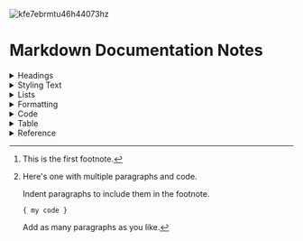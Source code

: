 
![kfe7ebrmtu46h44073hz](https://github.com/nick-pompea/Recipes_Markdown_Documentation/assets/123673749/7924307f-52eb-4fc1-b097-40b0667bb936)

# Markdown Documentation Notes


<details>
  <summary>Headings</summary>

# H1
## H2
### H3
  
```
# H1
## H2
### H3
```

  </details>


<details>
  <summary>Styling Text
</summary>

* Footnotes

Here's a simple footnote,[^1] and here's a longer one.[^bignote]

[^1]: This is the first footnote.

[^bignote]: Here's one with multiple paragraphs and code.

    Indent paragraphs to include them in the footnote.

    `{ my code }`

    Add as many paragraphs as you like.





* Bold
* **Example**

```
**bold text**
```

* Italic
* *Example*
  
```
*italicized text*
 ```

* Blockquote
* >Example

```
> blockquote
```

*Emojis
Emojis! :joy:
```
Emojis! :joy:
```

  </details>


<details>
  <summary>Lists</summary>
  
* Lists
*   Bullet Point
*   Note ( Can be "-" or "*")

* Item
* Item
* Item

```
* Item
* Item
* Item
```


 * Numbered

1. First item
2. Second item
3. Third item

```
1. First item
2. Second item
3. Third item
```


*To Do List

- [x] Write the press release
- [ ] Update the website
- [ ] Contact the media

      
```
- [x] Write the press release
- [ ] Update the website
- [ ] Contact the media
```


  </details>


<details>
  <summary>Formatting</summary>
  
* Divider

```
---

```

* Disclosure Group 

```
<details>
  <summary>Title</summary>

 </details>
```

* Link

```
[title](https://www.example.com)

```

* Image
 or just drag and drop image


```
![Title](image.jpg)

```




  </details>


<details>
  <summary>Code</summary>

```

Code example

```

Syntax Highlighting


>JSON
```json
{
  "firstName": "John",
  "lastName": "Smith",
  "age": 25
}
```

>Swift

```swift
func test() -> Int {
return 1+1
}
```





  </details>

<details>
  <summary>Table</summary>


 * Example

| Syntax | Description |
| --- | ----------- |
| Header | Title |
| Paragraph | Text |

* Code

```
| Syntax | Description |
| --- | ----------- |
| Header | Title |
| Paragraph | Text |
```

---


* Example
  
| Syntax      | Description | Test Text     |
| :---        |    :----:   |          ---: |
| Header      | Title       | Here's this   |
| Paragraph   | Text        | And more      |

* Code

```

| Syntax      | Description | Test Text     |
| :---        |    :----:   |          ---: |
| Header      | Title       | Here's this   |
| Paragraph   | Text        | And more      |

```





 </details>



<details>
  <summary>Reference</summary>
  https://www.markdownguide.org/extended-syntax/#emoji

 </details>
